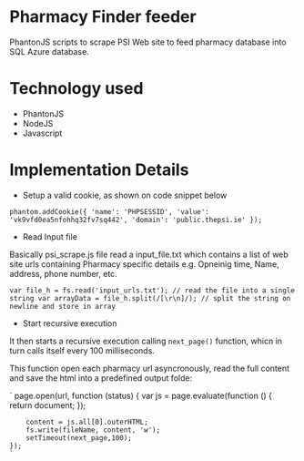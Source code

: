 # Pharmacy Finder feeder

PhantonJS scripts to scrape PSI Web site to feed pharmacy database into SQL Azure database.

# Technology used

- PhantonJS
- NodeJS
- Javascript

# Implementation Details

- Setup a valid cookie, as shown on code snippet below

`phantom.addCookie({
    'name': 'PHPSESSID',
    'value': 'vk9vfd0ea5nfohhq32fv7sq442',
    'domain': 'public.thepsi.ie'
});`


- Read Input file

Basically psi_scrape.js file read a input_file.txt which contains a list of web site urls containing Pharmacy specific details e.g. Opneinig time, Name, address, phone number, etc.

`var file_h = fs.read('input_urls.txt'); // read the file into a single string
var arrayData = file_h.split(/[\r\n]/); // split the string on newline and store in array`

- Start recursive execution

It then starts a recursive execution calling `next_page()` function, whicn in turn calls itself every 100 milliseconds.

This function open each pharmacy url asyncronously, read the full content and save the html into a predefined output folde:

`
page.open(url, function (status) {
        var js = page.evaluate(function () {
            return document;
        });

        content = js.all[0].outerHTML;
        fs.write(fileName, content, 'w');
        setTimeout(next_page,100);
    });
    `
    
    
